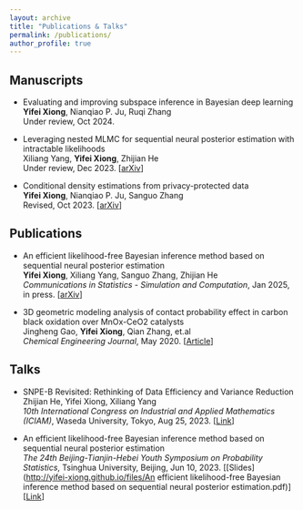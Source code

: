 ```yaml
---
layout: archive
title: "Publications & Talks"
permalink: /publications/
author_profile: true
---
```


## Manuscripts

- Evaluating and improving subspace inference in Bayesian deep learning  
**Yifei Xiong**, Nianqiao P. Ju, Ruqi Zhang  
Under review, Oct 2024.

- Leveraging nested MLMC for sequential neural posterior estimation with intractable likelihoods  
Xiliang Yang, **Yifei Xiong**, Zhijian He  
Under review, Dec 2023. [[arXiv](https://arxiv.org/abs/2401.16776)]

- Conditional density estimations from privacy-protected data  
**Yifei Xiong**, Nianqiao P. Ju, Sanguo Zhang  
Revised, Oct 2023. [[arXiv](https://arxiv.org/abs/2310.12781)]

## Publications

- An efficient likelihood-free Bayesian inference method based on sequential neural posterior estimation  
**Yifei Xiong**, Xiliang Yang, Sanguo Zhang, Zhijian He  
*Communications in Statistics - Simulation and Computation*, Jan 2025, in press. [[arXiv](https://arxiv.org/abs/2311.12530)]

- 3D geometric modeling analysis of contact probability effect in carbon black oxidation over MnOx-CeO2 catalysts  
Jingheng Gao, **Yifei Xiong**, Qian Zhang, et.al  
*Chemical Engineering Journal*, May 2020. [[Article](https://doi.org/10.1016/j.cej.2020.125448)]

## Talks

- SNPE-B Revisited: Rethinking of Data Efficiency and Variance Reduction  
Zhijian He, Yifei Xiong, Xiliang Yang  
*10th International Congress on Industrial and Applied Mathematics (ICIAM)*, Waseda University, Tokyo, Aug 25, 2023. [[Link](https://iciam2023.org/registered_data?id=00652#04320)]  

- An efficient likelihood-free Bayesian inference method based on sequential neural posterior estimation  
*The 24th Beijing-Tianjin-Hebei Youth Symposium on Probability Statistics*, Tsinghua University, Beijing, Jun 10, 2023. [[Slides](http://yifei-xiong.github.io/files/An efficient likelihood-free Bayesian inference method based on sequential neural posterior estimation.pdf)] [[Link](https://mp.weixin.qq.com/s/LPwgNA87waDtVY_j1_9McA)]  

